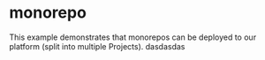 # monorepo

This example demonstrates that monorepos can be deployed to our platform (split into multiple Projects).
dasdasdas
